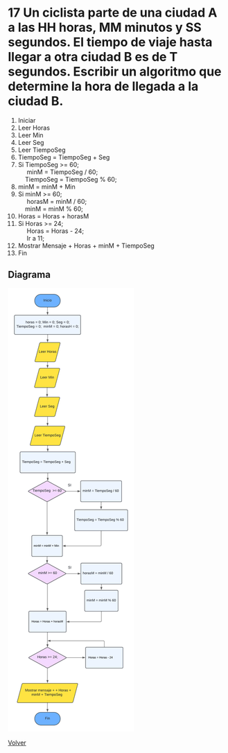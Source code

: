 # 17 Un ciclista parte de una ciudad A a las HH horas, MM minutos y SS segundos. El tiempo de viaje hasta llegar a otra ciudad B es de T segundos. Escribir un algoritmo que determine la hora de llegada a la ciudad B.
1. Iniciar
2. Leer Horas
3. Leer Min
4. Leer Seg
5. Leer TiempoSeg
6. TiempoSeg = TiempoSeg + Seg
7. Si TiempoSeg >= 60;<br>
&nbsp;&nbsp;&nbsp;&nbsp; minM = TiempoSeg / 60; <br>
&nbsp;&nbsp;&nbsp;&nbsp;TiempoSeg = TiempoSeg % 60;
8. minM = minM + Min
9. Si minM >= 60;<br>
&nbsp;&nbsp;&nbsp;&nbsp; horasM = minM / 60; <br>
&nbsp;&nbsp;&nbsp;&nbsp;minM = minM % 60;
10. Horas = Horas + horasM
11. Si Horas >= 24;<br>
&nbsp;&nbsp;&nbsp;&nbsp; Horas = Horas - 24;<br>
&nbsp;&nbsp;&nbsp;&nbsp; Ir a 11;
12. Mostrar Mensaje + Horas + minM + TiempoSeg
13. Fin

## Diagrama
<img src=img/Act17.png>

<a href=../README.md > Volver </a>
